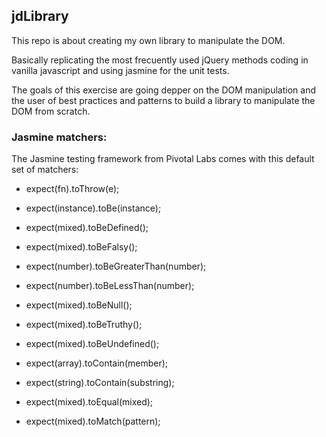 ## jdLibrary

This repo is about creating my own library to manipulate the DOM.

Basically replicating the most frecuently used jQuery methods coding in vanilla javascript and using jasmine for the unit tests.

The goals of this exercise are going depper on the DOM manipulation and the user of best practices and patterns to build a library to manipulate the DOM from scratch.







### Jasmine matchers:

The Jasmine testing framework from Pivotal Labs comes with this default set of matchers:

- expect(fn).toThrow(e);

- expect(instance).toBe(instance);

- expect(mixed).toBeDefined();

- expect(mixed).toBeFalsy();

- expect(number).toBeGreaterThan(number);

- expect(number).toBeLessThan(number);

- expect(mixed).toBeNull();

- expect(mixed).toBeTruthy();

- expect(mixed).toBeUndefined();

- expect(array).toContain(member);

- expect(string).toContain(substring);

- expect(mixed).toEqual(mixed);

- expect(mixed).toMatch(pattern);
